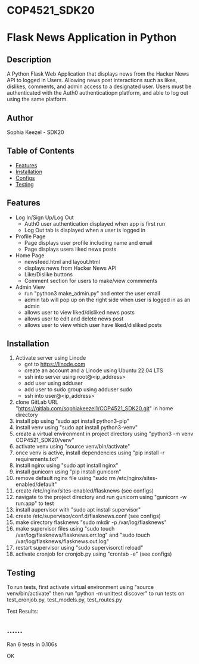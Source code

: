 # COP4521_SDK20

# Flask News Application in Python

## Description

A Python Flask Web Application that displays news from the Hacker News API to logged in Users. Allowing news post interactions such as likes, dislikes, comments, and admin access to a designated user. Users must be authenticated with the Auth0 authenticatiopn platform, and able to log out using the same platform.  

## Author
Sophia Keezel - SDK20

## Table of Contents

- [Features](#features)
- [Installation](#installation)
- [Configs](#configs)
- [Testing](#testing)

## Features

- Log In/Sign Up/Log Out
    - Auth0 user authentication displayed when app is first run
    - Log Out tab is displayed when a user is logged in
- Profile Page
    - Page displays user profile including name and email
    - Page displays users liked news posts
- Home Page
    - newsfeed.html and layout.html
    - displays news from Hacker News API
    - Like/Dislike buttons
    - Comment section for users to make/view commments
- Admin View
    - run "python3 make_admin.py" and enter the user email
    - admin tab will pop up on the right side when user is logged in as an admin
    - allows user to view liked/disliked news posts
    - allows user to edit and delete news post
    - allows user to view which user have liked/disliked posts

## Installation

1) Activate server using Linode
    - got to https://linode.com
    - create an account and a Linode using Ubuntu 22.04 LTS
    - ssh into server using root@<ip_address>
    - add user using adduser <username>
    - add user to sudo group using adduser <username> sudo
    - ssh into user@<ip_address>
3) clone GitLab URL "https://gitlab.com/sophiakeezel1/COP4521_SDK20.git" in home directory
5) install pip using "sudo apt install python3-pip"
6) install venv using "sudo apt install python3-venv"
7) create a virtual environment in project directory using "python3 -m venv COP4521_SDK20/venv"
8) activate venv using "source venv/bin/activate"
9) once venv is active, install dependencies using "pip install -r requirements.txt"
10) install nginx using "sudo apt install nginx"
11) install gunicorn using "pip install gunicorn"
12) remove default nginx file using "sudo rm /etc/nginx/sites-enabled/default"
13) create /etc/nginx/sites-enabled/flasknews (see configs)
14) navigate to the project directory and run gunicorn using "gunicorn -w run:app" to test
15) install aupervisor with "sudo apt install supervisor"
16) create /etc/supervisor/conf.d/flasknews.conf (see configs)
17) make directory flasknews "sudo mkdir -p /var/log/flasknews"
18) make supervisor files using "sudo touch /var/log/flasknews/flasknews.err.log" and "sudo touch /var/log/flasknews/flasknews.out.log"
19) restart supervisor using "sudo supervisorctl reload"
20) activate cronjob for cronjob.py using "crontab -e" (see configs)

## Testing

To run tests, first activate virtual environment using "source venv/bin/activate" then run "python -m unittest discover" to run tests on test_cronjob.py, test_models.py, test_routes.py

Test Results:

......
----------------------------------------------------------------------
Ran 6 tests in 0.106s

OK
